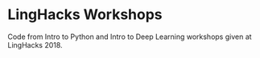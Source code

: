 # LingHacks Workshops
Code from Intro to Python and Intro to Deep Learning workshops given at LingHacks 2018.
